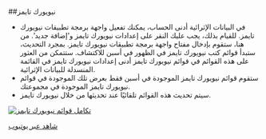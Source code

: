 ##نيويورك تايمز

- في البيانات الإثرائية أدنى الحساب، يمكنك تفعيل واجهة برمجة تطبيقات نيويورك تايمز. للقيام بذلك، يجب عليك النقر على إعدادات نيويورك تايمز و'إضافة جديد'. من هنا، ستقوم بإدخال مفتاح واجهة برمجة تطبيقات نيويورك تايمز. بمجرد التحديث، ستبدأ قوائم كتب نيويورك تايمز في الظهور في أسبن للاكتشاف. ستتمكن من العثور على هذه القوائم في قوائم نيويورك تايمز أدنى إعدادات نيويورك تايمز في القائمة المنسدلة للبيانات الإثرائية.
- ستقوم قوائم نيويورك تايمز الموجودة في أسبن فقط بعرض تلك الموجودة في قوائم نيويورك تايمز الموجودة في مجموعتك.
- سيتم تحديث هذه القوائم تلقائيًا عند تحديثها من خلال نيويورك تايمز.

[![تكامل قوائم نيويورك تايمز](/manual/images/NYT-Lists.jpg)](https://youtu.be/tJCeZmDI4eg)

[شاهد عبر يوتيوب](https://youtu.be/tJCeZmDI4eg)
